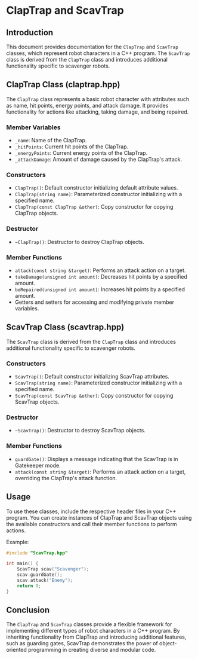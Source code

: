 # ClapTrap and ScavTrap
## Introduction
This document provides documentation for the `ClapTrap` and `ScavTrap` classes, which represent robot characters in a C++ program. The `ScavTrap` class is derived from the `ClapTrap` class and introduces additional functionality specific to scavenger robots.

## ClapTrap Class (claptrap.hpp)
The `ClapTrap` class represents a basic robot character with attributes such as name, hit points, energy points, and attack damage. It provides functionality for actions like attacking, taking damage, and being repaired.

### Member Variables
- `_name`: Name of the ClapTrap.
- `_hitPoints`: Current hit points of the ClapTrap.
- `_energyPoints`: Current energy points of the ClapTrap.
- `_attackDamage`: Amount of damage caused by the ClapTrap's attack.

### Constructors
- `ClapTrap()`: Default constructor initializing default attribute values.
- `ClapTrap(string name)`: Parameterized constructor initializing with a specified name.
- `ClapTrap(const ClapTrap &other)`: Copy constructor for copying ClapTrap objects.

### Destructor
- `~ClapTrap()`: Destructor to destroy ClapTrap objects.

### Member Functions
- `attack(const string &target)`: Performs an attack action on a target.
- `takeDamage(unsigned int amount)`: Decreases hit points by a specified amount.
- `beRepaired(unsigned int amount)`: Increases hit points by a specified amount.
- Getters and setters for accessing and modifying private member variables.

## ScavTrap Class (scavtrap.hpp)
The `ScavTrap` class is derived from the `ClapTrap` class and introduces additional functionality specific to scavenger robots.

### Constructors
- `ScavTrap()`: Default constructor initializing ScavTrap attributes.
- `ScavTrap(string name)`: Parameterized constructor initializing with a specified name.
- `ScavTrap(const ScavTrap &other)`: Copy constructor for copying ScavTrap objects.

### Destructor
- `~ScavTrap()`: Destructor to destroy ScavTrap objects.

### Member Functions
- `guardGate()`: Displays a message indicating that the ScavTrap is in Gatekeeper mode.
- `attack(const string &target)`: Performs an attack action on a target, overriding the ClapTrap's attack function.

## Usage
To use these classes, include the respective header files in your C++ program. You can create instances of ClapTrap and ScavTrap objects using the available constructors and call their member functions to perform actions.

Example:
```cpp
#include "ScavTrap.hpp"

int main() {
    ScavTrap scav("Scavenger");
    scav.guardGate();
    scav.attack("Enemy");
    return 0;
}
```

## Conclusion
The `ClapTrap` and `ScavTrap` classes provide a flexible framework for implementing different types of robot characters in a C++ program. By inheriting functionality from ClapTrap and introducing additional features, such as guarding gates, ScavTrap demonstrates the power of object-oriented programming in creating diverse and modular code.
